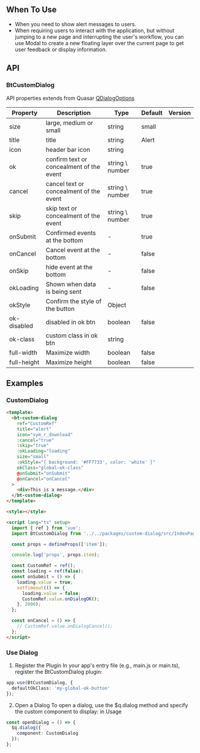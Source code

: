 ## When To Use

- When you need to show alert messages to users.
- When requiring users to interact with the application, but without jumping to a new page and interrupting the user's workflow, you can use Modal to create a new floating layer over the current page to get user feedback or display information.

## API

### BtCustomDialog

API properties extends from Quasar [QDialogOptions](http://www.quasarchs.com/vue-components/dialog)

| Property | Description | Type | Default | Version |
| --- | --- | --- | --- | --- |
| size | large, medium or small | string | small |  |
| title | title | string | Alert |  |
| icon | header bar icon | string |  |  |
| ok | confirm text or concealment of the event | string \ number | true |  |
| cancel | cancel text or concealment of the event | string \ number | true |  |
| skip | skip text or concealment of the event | string \ number | true |  |
| onSubmit | Confirmed events at the bottom | - | true |  |
| onCancel | Cancel event at the bottom | - | false |  |
| onSkip | hide event at the bottom | - | false |  |
| okLoading | Shown when data is being sent | - | false |  |
| okStyle | Confirm the style of the button | Object |  |  |
| ok-disabled | disabled in ok btn | boolean | false |  |
| ok-class | custom class in ok btn | string |  |  |
| full-width | Maximize width | boolean | false |  |
| full-height | Maximize height | boolean | false |  |

## Examples

### CustomDialog

```html
<template>
  <bt-custom-dialog
    ref="CustomRef"
    title="alert"
    icon="sym_r_download"
    :cancel="true"
    :skip="true"
    :okLoading="loading"
    size="small"
    :okStyle="{ background: '#FF7733', color: 'white' }"
    okClass="global-ok-class"
    @onSubmit="onSubmit"
    @onCancel="onCancel"
  >
    <div>This is a message.</div>
  </bt-custom-dialog>
</template>

<style></style>

<script lang="ts" setup>
  import { ref } from 'vue';
  import BtCustomDialog from '../../packages/custom-dialog/src/IndexPage.vue';

  const props = defineProps(['item']);

  console.log('props', props.item);

  const CustomRef = ref();
  const loading = ref(false);
  const onSubmit = () => {
    loading.value = true;
    setTimeout(() => {
      loading.value = false;
      CustomRef.value.onDialogOK();
    }, 2000);
  };

  const onCancel = () => {
    // CustomRef.value.onDialogCancel();
  };
</script>
```

### Use Dialog

1. Register the Plugin In your app's entry file (e.g., main.js or main.ts), register the BtCustomDialog plugin:

```ts
app.use(BtCustomDialog, {
  defaultOkClass: 'my-global-ok-button'
});
```

2. Open a Dialog To open a dialog, use the $q.dialog method and specify the custom component to display: in Usage

```ts
const openDialog = () => {
  $q.dialog({
    component: CustomDialog
  });
};
```
